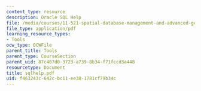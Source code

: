 ```yaml
---
content_type: resource
description: Oracle SQL Help
file: /media/courses/11-521-spatial-database-management-and-advanced-geographic-information-systems-spring-2003/f463243c642cbc11ee381781cf79b34c_sqlhelp.pdf
file_type: application/pdf
learning_resource_types:
- Tools
ocw_type: OCWFile
parent_title: Tools
parent_type: CourseSection
parent_uid: 87c407d0-3723-a739-8b34-f71fccd3a448
resourcetype: Document
title: sqlhelp.pdf
uid: f463243c-642c-bc11-ee38-1781cf79b34c
---
```

